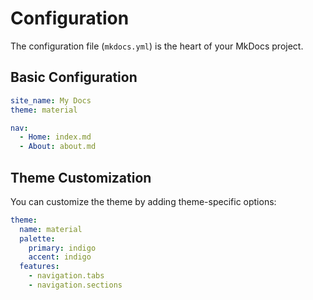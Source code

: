# Configuration

The configuration file (`mkdocs.yml`) is the heart of your MkDocs project.

## Basic Configuration

```yaml
site_name: My Docs
theme: material

nav:
  - Home: index.md
  - About: about.md
```

## Theme Customization

You can customize the theme by adding theme-specific options:

```yaml
theme:
  name: material
  palette:
    primary: indigo
    accent: indigo
  features:
    - navigation.tabs
    - navigation.sections
``` 